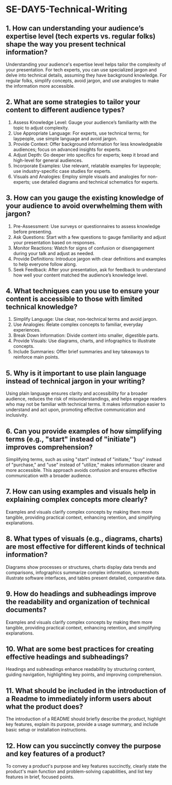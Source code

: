 # SE-DAY5-Technical-Writing
## 1. How can understanding your audience’s expertise level (tech experts vs. regular folks) shape the way you present technical information?
Understanding your audience's expertise level helps tailor the complexity of your presentation. For tech experts, you can use specialized jargon and delve into technical details, assuming they have background knowledge. For regular folks, simplify concepts, avoid jargon, and use analogies to make the information more accessible.

## 2. What are some strategies to tailor your content to different audience types?
1. Assess Knowledge Level: Gauge your audience’s familiarity with the topic to adjust complexity.
2. Use Appropriate Language: For experts, use technical terms; for laypeople, use simple language and avoid jargon.
3. Provide Context: Offer background information for less knowledgeable audiences; focus on advanced insights for experts.
4. Adjust Depth: Go deeper into specifics for experts; keep it broad and high-level for general audiences.
5. Incorporate Examples: Use relevant, relatable examples for laypeople; use industry-specific case studies for experts.
6. Visuals and Analogies: Employ simple visuals and analogies for non-experts; use detailed diagrams and technical schematics for experts.
   
## 3. How can you gauge the existing knowledge of your audience to avoid overwhelming them with jargon?
1. Pre-Assessment: Use surveys or questionnaires to assess knowledge before presenting.
2. Ask Questions: Start with a few questions to gauge familiarity and adjust your presentation based on responses.
3. Monitor Reactions: Watch for signs of confusion or disengagement during your talk and adjust as needed.
4. Provide Definitions: Introduce jargon with clear definitions and examples to help everyone follow along.
5. Seek Feedback: After your presentation, ask for feedback to understand how well your content matched the audience’s knowledge level.

## 4. What techniques can you use to ensure your content is accessible to those with limited technical knowledge?
1. Simplify Language: Use clear, non-technical terms and avoid jargon.
2. Use Analogies: Relate complex concepts to familiar, everyday experiences.
3. Break Down Information: Divide content into smaller, digestible parts.
4. Provide Visuals: Use diagrams, charts, and infographics to illustrate concepts.
5. Include Summaries: Offer brief summaries and key takeaways to reinforce main points.

## 5. Why is it important to use plain language instead of technical jargon in your writing?
Using plain language ensures clarity and accessibility for a broader audience, reduces the risk of misunderstandings, and helps engage readers who may not be familiar with technical terms. It makes information easier to understand and act upon, promoting effective communication and inclusivity.
## 6. Can you provide examples of how simplifying terms (e.g., "start" instead of "initiate") improves comprehension?
Simplifying terms, such as using "start" instead of "initiate," "buy" instead of "purchase," and "use" instead of "utilize," makes information clearer and more accessible. This approach avoids confusion and ensures effective communication with a broader audience.
## 7. How can using examples and visuals help in explaining complex concepts more clearly?
Examples and visuals clarify complex concepts by making them more tangible, providing practical context, enhancing retention, and simplifying explanations.
## 8. What types of visuals (e.g., diagrams, charts) are most effective for different kinds of technical information?
Diagrams show processes or structures, charts display data trends and comparisons, infographics summarize complex information, screenshots illustrate software interfaces, and tables present detailed, comparative data.
## 9. How do headings and subheadings improve the readability and organization of technical documents?
Examples and visuals clarify complex concepts by making them more tangible, providing practical context, enhancing retention, and simplifying explanations.
## 10. What are some best practices for creating effective headings and subheadings?
Headings and subheadings enhance readability by structuring content, guiding navigation, highlighting key points, and improving comprehension.
## 11. What should be included in the introduction of a Readme to immediately inform users about what the product does?
The introduction of a README should briefly describe the product, highlight key features, explain its purpose, provide a usage summary, and include basic setup or installation instructions.
## 12. How can you succinctly convey the purpose and key features of a product?
To convey a product's purpose and key features succinctly, clearly state the product's main function and problem-solving capabilities, and list key features in brief, focused points.
